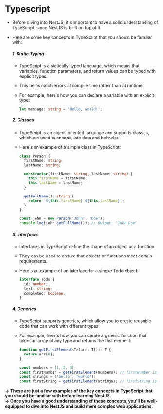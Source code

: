 # Typescript

- Before diving into NestJS, it's important to have a solid understanding of TypeScript, since NestJS is built on top of it.
- Here are some key concepts in TypeScript that you should be familiar with:

  ##### 1. Static Typing

  - TypeScript is a statically-typed language, which means that variables, function parameters, and return values can be typed with explicit types.
  - This helps catch errors at compile time rather than at runtime.
  - For example, here's how you can declare a variable with an explicit type:

    ```typescript
    let message: string = 'Hello, world!';
    ```

  ##### 2. Classes

  - TypeScript is an object-oriented language and supports classes, which are used to encapsulate data and behavior.
  - Here's an example of a simple class in TypeScript:

    ```typescript
    class Person {
      firstName: string;
      lastName: string;

      constructor(firstName: string, lastName: string) {
        this.firstName = firstName;
        this.lastName = lastName;
      }

      getFullName(): string {
        return `${this.firstName} ${this.lastName}`;
      }
    }

    const john = new Person('John', 'Doe');
    console.log(john.getFullName()); // Output: "John Doe"
    ```

  ##### 3. Interfaces

  - Interfaces in TypeScript define the shape of an object or a function.
  - They can be used to ensure that objects or functions meet certain requirements.
  - Here's an example of an interface for a simple Todo object:

    ```typescript
    interface Todo {
      id: number;
      text: string;
      completed: boolean;
    }
    ```

  ##### 4. Generics

  - TypeScript supports generics, which allow you to create reusable code that can work with different types.
  - For example, here's how you can create a generic function that takes an array of any type and returns the first element:

    ```typescript
    function getFirstElement<T>(arr: T[]): T {
      return arr[0];
    }

    const numbers = [1, 2, 3];
    const firstNumber = getFirstElement(numbers); // firstNumber is of type number
    const strings = ['hello', 'world'];
    const firstString = getFirstElement(strings); // firstString is of type string
    ```

**&rarr; These are just a few examples of the key concepts in TypeScript that you should be familiar with before learning NestJS.\
&rarr; Once you have a good understanding of these concepts, you'll be well-equipped to dive into NestJS and build more complex web applications.**
